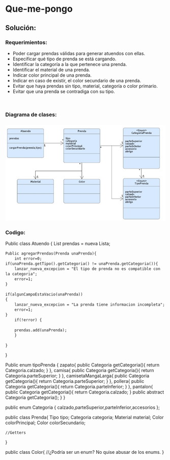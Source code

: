 # Que-me-pongo
<h2>Solución: </h2>
<h3>Requerimientos: </h3>
<ul>
<li>Poder cargar  prendas válidas para generar atuendos con ellas.</li>
<li>Especificar qué tipo de prenda se está cargando.</li>
<li>Identificar la categoría a la que pertenece una prenda.</li>
<li>Identificar el material de una prenda.</li>
<li>Indicar color principal de una prenda.</li>
<li>Indicar en caso de existir, el color secundario de una prenda.</li>	
<li>Evitar que haya prendas sin tipo, material, categoría o color primario.</li>
<li>Evitar que una prenda se contradiga con su tipo.</li>
</ul>
<br>
<h3>Diagrama de clases:<h3>
<IMG src="diagDeClases.jpeg">
  
 <br>
<h3> Codigo: </h3>

Public class Atuendo {
    List prendas = nueva Lista<Prenda>;

    Public agregarPrendas(Prenda unaPrenda){
        int error=0;
    if(unaPrenda.getTipo().getCategoria() != unaPrenda.getCategoria()){
        lanzar_nueva_excepcion = "El tipo de prenda no es compatible con la categoria";
        error=1;
    }

    if(algunCampoEstaVacio(unaPrenda))
    {
        lanzar_nueva_excepcion = "La prenda tiene informacion incompleta";
        error=1;
    }
        if(!error) {

        prendas.add(unaPrenda);
        }

    }
}

Public enum tipoPrenda {
    zapato{
        public Categoria getCategoria(){
            return Categoria.calzado;
        }
    },
    camisa{
        public Categoria getCategoria(){
            return Categoria.parteSuperior;
        }
    },
    camisetaMangaLarga{
        public Categoria getCategoria(){
            return Categoria.parteSuperior;
        }
    },
    pollera{
        public Categoria getCategoria(){
            return Categoria.parteInferior;
        }
    },
    pantalon{
        public Categoria getCategoria(){
            return Categoria.calzado;
        }
        public abstract Categoria getCategoria();
    }
}

public enum Categoria {
    calzado,parteSuperior,parteInferior,accesorios
};

public class Prenda{
    Tipo tipo;
    Categoria categoria;
    Material material;
    Color colorPrincipal;
    Color colorSecundario;

    //Getters

}

public class Color{
    //¿Podría ser un enum? No quise abusar de los enums.
}
